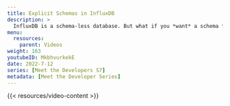 ```yaml
---
title: Explicit Schemas in InfluxDB
description: >
  InfluxDB is a schema-less database. But what if you *want* a schema for your time series data? Well, you can choose to enforce a schema at the bucket level. Here, Zoe Steinkamp covers the basics of schemas, and how to go about using explicit schemas in InfluxDB.
menu:
  resources:
    parent: Videos
weight: 163
youtubeID: MkbhvurkekE
date: 2022-7-12
series: [Meet the Developers S7]
metadata: [Meet the Developer Series]
---
```


{{< resources/video-content >}}
